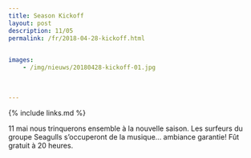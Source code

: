 ```yaml
---
title: Season Kickoff
layout: post
description: 11/05
permalink: /fr/2018-04-28-kickoff.html

    
images: 
    - /img/nieuws/20180428-kickoff-01.jpg
    
    
    
---
```


{% include links.md %}

11 mai nous trinquerons ensemble à la nouvelle saison. Les surfeurs du groupe Seagulls s’occuperont de la musique... ambiance garantie!
Fût gratuit à 20 heures.
